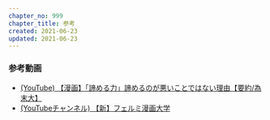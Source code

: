 ```yaml
---
chapter_no: 999
chapter_title: 参考
created: 2021-06-23
updated: 2021-06-23
---
```

### 参考動画
- [(YouTube) 【漫画】「諦める力」諦めるのが悪いことではない理由【要約/為末大】](https://www.youtube.com/watch?v=UC9qGoOniHY&t=525s)
- [(YouTubeチャンネル) 【新】フェルミ漫画大学](https://www.youtube.com/channel/UC9V4eJBNx_hOieGG51NZ6nA)

